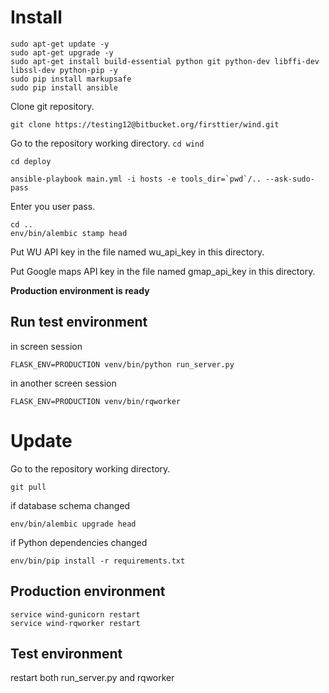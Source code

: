 # Install

    sudo apt-get update -y
    sudo apt-get upgrade -y
    sudo apt-get install build-essential python git python-dev libffi-dev libssl-dev python-pip -y
    sudo pip install markupsafe
    sudo pip install ansible

Clone git repository. 

    git clone https://testing12@bitbucket.org/firsttier/wind.git

Go to the repository working directory. `cd wind`

    cd deploy

    ansible-playbook main.yml -i hosts -e tools_dir=`pwd`/.. --ask-sudo-pass

Enter you user pass.

    cd ..
    env/bin/alembic stamp head

Put WU API key in the file named wu_api_key in this directory.

Put Google maps API key in the file named gmap_api_key in this directory.

**Production environment is ready**

## Run test environment

in screen session

    FLASK_ENV=PRODUCTION venv/bin/python run_server.py

in another screen session

    FLASK_ENV=PRODUCTION venv/bin/rqworker

# Update

Go to the repository working directory.

    git pull

if database schema changed

    env/bin/alembic upgrade head

if Python dependencies changed

    env/bin/pip install -r requirements.txt

## Production environment

    service wind-gunicorn restart
    service wind-rqworker restart

## Test environment

restart both run_server.py and rqworker